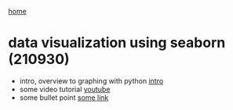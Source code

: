 [home](https://nils-holmberg.github.io/sfac-py/)

# data visualization using seaborn (210930)

- intro, overview to graphing with python [intro](graphs.html)
- some video tutorial [youtube](https://www.youtube.com/watch?v=6GUZXDef2U0)
- some bullet point [some link](some.html)


